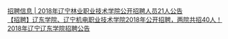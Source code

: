   
[招聘信息 | 2018年辽宁林业职业技术学院公开招聘人员21人公告](http://www.dianyue.me/archives/006/enptqdo18y91wukn/)  
[【招聘】辽东学院、辽宁机电职业技术学院2018年公开招聘，两院共招40人！](http://www.dianyue.me/archives/985/q46cjip8sm2dv0v2/)  
[2018年辽宁辽东学院招聘公告](http://www.dianyue.me/archives/882/zk8xlnhbl6gwf0zq/)